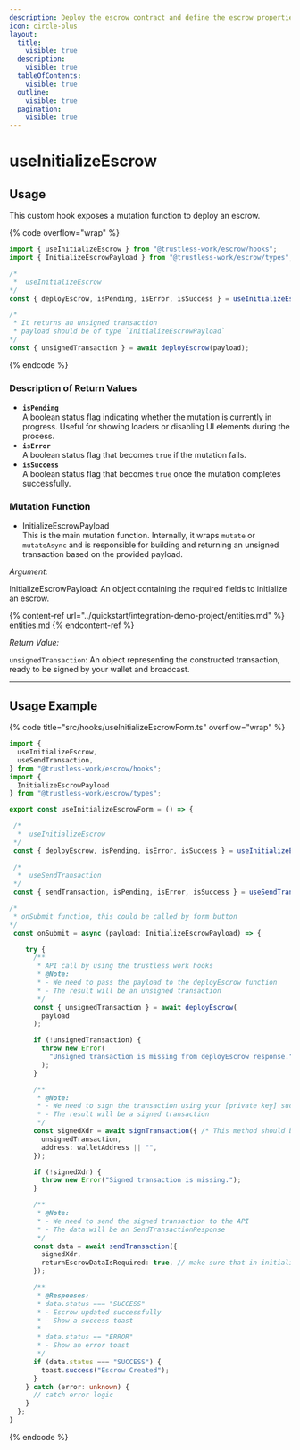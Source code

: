```yaml
---
description: Deploy the escrow contract and define the escrow properties.
icon: circle-plus
layout:
  title:
    visible: true
  description:
    visible: true
  tableOfContents:
    visible: true
  outline:
    visible: true
  pagination:
    visible: true
---
```


# useInitializeEscrow

## Usage

This custom hook exposes a mutation function to deploy an escrow.

{% code overflow="wrap" %}
```typescript
import { useInitializeEscrow } from "@trustless-work/escrow/hooks";
import { InitializeEscrowPayload } from "@trustless-work/escrow/types";

/*
 *  useInitializeEscrow 
*/
const { deployEscrow, isPending, isError, isSuccess } = useInitializeEscrow();

/* 
 * It returns an unsigned transaction
 * payload should be of type `InitializeEscrowPayload`
*/
const { unsignedTransaction } = await deployEscrow(payload);

```
{% endcode %}

### Description of Return Values

* **`isPending`**\
  A boolean status flag indicating whether the mutation is currently in progress. Useful for showing loaders or disabling UI elements during the process.
* **`isError`**\
  A boolean status flag that becomes `true` if the mutation fails.
* **`isSuccess`**\
  A boolean status flag that becomes `true` once the mutation completes successfully.

### Mutation Function

* InitializeEscrowPayload\
  This is the main mutation function. Internally, it wraps `mutate` or `mutateAsync` and is responsible for building and returning an unsigned transaction based on the provided payload.

_Argument:_

InitializeEscrowPayload: An object containing the required fields to initialize an escrow.

{% content-ref url="../quickstart/integration-demo-project/entities.md" %}
[entities.md](../quickstart/integration-demo-project/entities.md)
{% endcontent-ref %}

_Return Value:_

`unsignedTransaction`: An object representing the constructed transaction, ready to be signed by your wallet and broadcast.

***

## Usage Example

{% code title="src/hooks/useInitializeEscrowForm.ts" overflow="wrap" %}
```typescript
import {
  useInitializeEscrow,
  useSendTransaction,
} from "@trustless-work/escrow/hooks";
import {
  InitializeEscrowPayload
} from "@trustless-work/escrow/types";

export const useInitializeEscrowForm = () => {

 /*
  *  useInitializeEscrow
 */
 const { deployEscrow, isPending, isError, isSuccess } = useInitializeEscrow();
 
 /*
  *  useSendTransaction
 */
 const { sendTransaction, isPending, isError, isSuccess } = useSendTransaction();

/*
 * onSubmit function, this could be called by form button
*/
 const onSubmit = async (payload: InitializeEscrowPayload) => {

    try {
      /**
       * API call by using the trustless work hooks
       * @Note:
       * - We need to pass the payload to the deployEscrow function
       * - The result will be an unsigned transaction
       */
      const { unsignedTransaction } = await deployEscrow(
        payload
      );

      if (!unsignedTransaction) {
        throw new Error(
          "Unsigned transaction is missing from deployEscrow response."
        );
      }

      /**
       * @Note:
       * - We need to sign the transaction using your [private key] such as wallet
       * - The result will be a signed transaction
       */
      const signedXdr = await signTransaction({ /* This method should be provided by the wallet */
        unsignedTransaction,
        address: walletAddress || "",
      });

      if (!signedXdr) {
        throw new Error("Signed transaction is missing.");
      }

      /**
       * @Note:
       * - We need to send the signed transaction to the API
       * - The data will be an SendTransactionResponse
       */
      const data = await sendTransaction({
        signedXdr,
        returnEscrowDataIsRequired: true, // make sure that in initialize this property is true
      });

      /**
       * @Responses:
       * data.status === "SUCCESS"
       * - Escrow updated successfully
       * - Show a success toast
       *
       * data.status == "ERROR"
       * - Show an error toast
       */
      if (data.status === "SUCCESS") {
        toast.success("Escrow Created");
      }
    } catch (error: unknown) {
      // catch error logic
    }
  };
}

```
{% endcode %}

